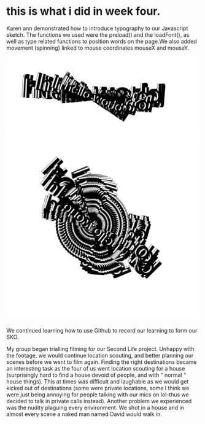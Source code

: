 # this is what i did in week four.

Karen ann demonstrated how to introduce typography to our Javascript sketch. The functions we used were the preload() and the loadFont(), as well as type related functions to position words on the page.We also added movement (spinning) linked to mouse coordinates mouseX and mouseY.

![](spintypetest2.png)
![](spintypetest.png)

We continued learning how to use Github to record our learning to form our SKO. 

My group began trialling filming for our Second Life project. Unhappy with the footage, we would continue location scouting, and better planning our scenes before we went to film again. Finding the right destinations became an interesting task as the four of us went location scouting for a house (surprisingly hard to find a house devoid of people, and with “ normal “ house things). This at times was difficult and laughable as we would get kicked out of destinations (some were private locations, some I think we were just being annoying for people talking with our mics on lol-thus we decided to talk in private calls instead). Another problem we experienced was the nudity plaguing every environment. We shot in a house and in almost every scene a naked man named David would walk in. 
